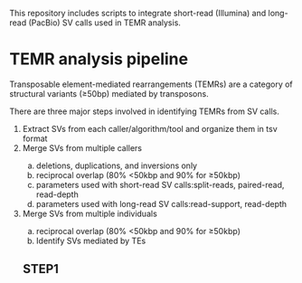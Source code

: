 This repository includes scripts to integrate short-read (Illumina) and long-read (PacBio) SV calls used in TEMR analysis.

# TEMR analysis pipeline

Transposable element-mediated rearrangements (TEMRs) are a category of structural variants (&ge;50bp) mediated by transposons.

There are three major steps involved in identifying TEMRs from SV calls.

<ol>
  <li>Extract SVs from each caller/algorithm/tool and organize them in tsv format</li>
  <li>Merge SVs from multiple callers</li>
  <ol style="list-style-type: lower-alpha">
    <li>deletions, duplications, and inversions only</li>
    <li>reciprocal overlap (80% <50kbp and 90% for &ge;50kbp)</li>
    <li>parameters used with short-read SV calls:split-reads, paired-read, read-depth</li>
    <li>parameters used with long-read SV calls:read-support, read-depth</li>
  </ol>
  <li>Merge SVs from multiple individuals</li>
  <ol style="list-style-type: lower-alpha">
    <li>reciprocal overlap (80% <50kbp and 90% for &ge;50kbp)</li>
  <li>Identify SVs mediated by TEs</li>
</ol>
  
  ## STEP1
